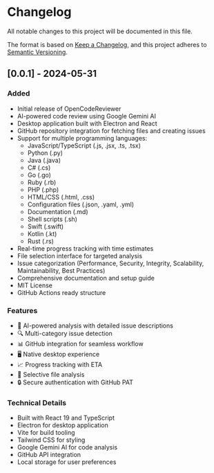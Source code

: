 # Changelog

All notable changes to this project will be documented in this file.

The format is based on [Keep a Changelog](https://keepachangelog.com/en/1.0.0/),
and this project adheres to [Semantic Versioning](https://semver.org/spec/v2.0.0.html).

## [0.0.1] - 2024-05-31

### Added
- Initial release of OpenCodeReviewer
- AI-powered code review using Google Gemini AI
- Desktop application built with Electron and React
- GitHub repository integration for fetching files and creating issues
- Support for multiple programming languages:
  - JavaScript/TypeScript (.js, .jsx, .ts, .tsx)
  - Python (.py)
  - Java (.java)
  - C# (.cs)
  - Go (.go)
  - Ruby (.rb)
  - PHP (.php)
  - HTML/CSS (.html, .css)
  - Configuration files (.json, .yaml, .yml)
  - Documentation (.md)
  - Shell scripts (.sh)
  - Swift (.swift)
  - Kotlin (.kt)
  - Rust (.rs)
- Real-time progress tracking with time estimates
- File selection interface for targeted analysis
- Issue categorization (Performance, Security, Integrity, Scalability, Maintainability, Best Practices)
- Comprehensive documentation and setup guide
- MIT License
- GitHub Actions ready structure

### Features
- 🤖 AI-powered analysis with detailed issue descriptions
- 🔍 Multi-category issue detection
- 📊 GitHub integration for seamless workflow
- 🖥️ Native desktop experience
- 📈 Progress tracking with ETA
- 🎯 Selective file analysis
- 🔒 Secure authentication with GitHub PAT

### Technical Details
- Built with React 19 and TypeScript
- Electron for desktop application
- Vite for build tooling
- Tailwind CSS for styling
- Google Gemini AI for code analysis
- GitHub API integration
- Local storage for user preferences
